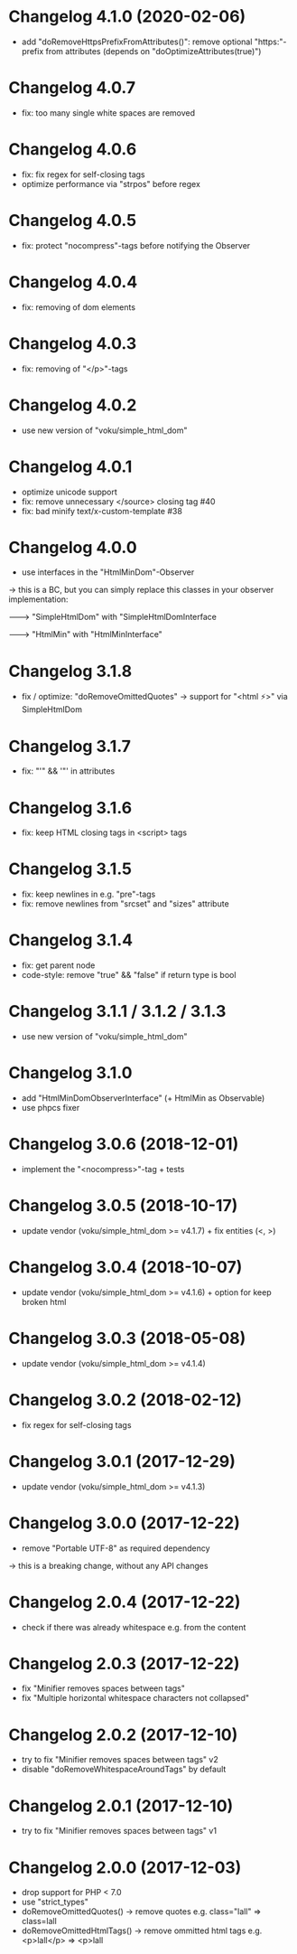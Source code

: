 # Changelog 4.1.0 (2020-02-06)

- add "doRemoveHttpsPrefixFromAttributes()": remove optional "https:"-prefix from attributes (depends on "doOptimizeAttributes(true)")

# Changelog 4.0.7

- fix: too many single white spaces are removed


# Changelog 4.0.6

- fix: fix regex for self-closing tags
- optimize performance via "strpos" before regex


# Changelog 4.0.5

- fix: protect "nocompress"-tags before notifying the Observer


# Changelog 4.0.4

- fix: removing of dom elements


# Changelog 4.0.3

- fix: removing of "\</p>"-tags


# Changelog 4.0.2

- use new version of "voku/simple_html_dom"


# Changelog 4.0.1

- optimize unicode support
- fix: remove unnecessary \</source> closing tag #40
- fix: bad minify text/x-custom-template #38


# Changelog 4.0.0

- use interfaces in the "HtmlMinDom"-Observer

-> this is a BC, but you can simply replace this classes in your observer implementation:

---> "SimpleHtmlDom" with "SimpleHtmlDomInterface

---> "HtmlMin" with "HtmlMinInterface"   


# Changelog 3.1.8

- fix / optimize: "doRemoveOmittedQuotes" -> support for "\<html ⚡>" via SimpleHtmlDom


# Changelog 3.1.7

- fix: "'" && '"' in attributes


# Changelog 3.1.6

- fix: keep HTML closing tags in \<script> tags 


# Changelog 3.1.5

- fix: keep newlines in e.g. "pre"-tags
- fix: remove newlines from "srcset" and "sizes" attribute


# Changelog 3.1.4

- fix: get parent node
- code-style: remove "true" && "false" if return type is bool


# Changelog 3.1.1 / 3.1.2 / 3.1.3

- use new version of "voku/simple_html_dom"


# Changelog 3.1.0

- add "HtmlMinDomObserverInterface" (+ HtmlMin as Observable)
- use phpcs fixer


# Changelog 3.0.6 (2018-12-01)

- implement the "\<nocompress>"-tag + tests


# Changelog 3.0.5 (2018-10-17)

- update vendor (voku/simple_html_dom >= v4.1.7) + fix entities (&lt;, &gt;)


# Changelog 3.0.4 (2018-10-07)

- update vendor (voku/simple_html_dom >= v4.1.6) + option for keep broken html


# Changelog 3.0.3 (2018-05-08)

- update vendor (voku/simple_html_dom >= v4.1.4)


# Changelog 3.0.2 (2018-02-12)

- fix regex for self-closing tags


# Changelog 3.0.1 (2017-12-29)

- update vendor (voku/simple_html_dom >= v4.1.3)


# Changelog 3.0.0 (2017-12-22)

- remove "Portable UTF-8" as required dependency

-> this is a breaking change, without any API changes


# Changelog 2.0.4 (2017-12-22)

- check if there was already whitespace e.g. from the content


# Changelog 2.0.3 (2017-12-22)

- fix "Minifier removes spaces between tags"
- fix "Multiple horizontal whitespace characters not collapsed"


# Changelog 2.0.2 (2017-12-10)

- try to fix "Minifier removes spaces between tags" v2
- disable "doRemoveWhitespaceAroundTags" by default


# Changelog 2.0.1 (2017-12-10)

- try to fix "Minifier removes spaces between tags" v1


# Changelog 2.0.0 (2017-12-03)

- drop support for PHP < 7.0
- use "strict_types"
- doRemoveOmittedQuotes() -> remove quotes e.g. class="lall" => class=lall
- doRemoveOmittedHtmlTags() -> remove ommitted html tags e.g. \<p>lall\</p> => \<p>lall 
